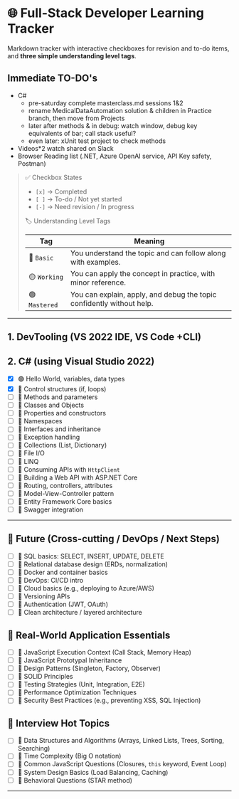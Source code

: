 # 🌐 Full-Stack Developer Learning Tracker

Markdown tracker with interactive checkboxes for revision and to-do items, and **three simple understanding level tags**.

## Immediate TO-DO's

- C#
  - pre-saturday complete masterclass.md sessions 1&2
  - rename MedicalDataAutomation solution & children in Practice branch, then move from Projects
  - later after methods & in debug: watch window, debug key equivalents of bar; call stack useful?
  - even later: xUnit test project to check methods
- Videos*2 watch shared on Slack
- Browser Reading list (.NET, Azure OpenAI service, API Key safety, Postman)
<!-- - backend as suggested in  -->

> ✅ Checkbox States
>
>- `[x]` → Completed
>- `[ ]` → To-do / Not yet started
>- `[-]` → Need revision / In progress
>
> 🏷️ Understanding Level Tags
>
>| Tag           | Meaning                                                               |
>| ------------- | --------------------------------------------------------------------- |
>| 🔴 `Basic`    | You understand the topic and can follow along with examples.          |
>| 🟡 `Working`  | You can apply the concept in practice, with minor reference.          |
>| 🟢 `Mastered` | You can explain, apply, and debug the topic confidently without help. |

---

## 1. DevTooling (VS 2022 IDE, VS Code +CLI)

## 2. C# (using Visual Studio 2022)

- [x] 🟢 Hello World, variables, data types
- [x] 🔴 Control structures (if, loops)
- [ ] 🔴 Methods and parameters
- [ ] 🔴 Classes and Objects
- [ ] 🔴 Properties and constructors
- [ ] 🔴 Namespaces
- [ ] 🔴 Interfaces and inheritance
- [ ] 🔴 Exception handling
- [ ] 🔴 Collections (List, Dictionary)
- [ ] 🔴 File I/O
- [ ] 🔴 LINQ
- [ ] 🔴 Consuming APIs with `HttpClient`
- [ ] 🔴 Building a Web API with ASP.NET Core
- [ ] 🔴 Routing, controllers, attributes
- [ ] 🔴 Model-View-Controller pattern
- [ ] 🔴 Entity Framework Core basics
- [ ] 🔴 Swagger integration

---

## 🚧 Future (Cross-cutting / DevOps / Next Steps)

- [ ] 🔴 SQL basics: SELECT, INSERT, UPDATE, DELETE
- [ ] 🔴 Relational database design (ERDs, normalization)
- [ ] 🔴 Docker and container basics
- [ ] 🔴 DevOps: CI/CD intro
- [ ] 🔴 Cloud basics (e.g., deploying to Azure/AWS)
- [ ] 🔴 Versioning APIs
- [ ] 🔴 Authentication (JWT, OAuth)
- [ ] 🔴 Clean architecture / layered architecture

## 🚀 Real-World Application Essentials

- [ ] 🔴 JavaScript Execution Context (Call Stack, Memory Heap)
- [ ] 🔴 JavaScript Prototypal Inheritance
- [ ] 🔴 Design Patterns (Singleton, Factory, Observer)
- [ ] 🔴 SOLID Principles
- [ ] 🔴 Testing Strategies (Unit, Integration, E2E)
- [ ] 🔴 Performance Optimization Techniques
- [ ] 🔴 Security Best Practices (e.g., preventing XSS, SQL Injection)

## 🎯 Interview Hot Topics

- [ ] 🔴 Data Structures and Algorithms (Arrays, Linked Lists, Trees, Sorting, Searching)
- [ ] 🔴 Time Complexity (Big O notation)
- [ ] 🔴 Common JavaScript Questions (Closures, `this` keyword, Event Loop)
- [ ] 🔴 System Design Basics (Load Balancing, Caching)
- [ ] 🔴 Behavioral Questions (STAR method)

---
